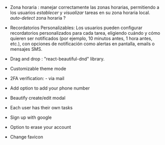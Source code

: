 - Zona horaria : manejar correctamente las zonas horarias, permitiendo a los usuarios _establecer_ y _visualizar_ tareas en su zona horaria local. _auto-detect_ zona horaria ?

- Recordatorios Personalizables: Los usuarios pueden configurar recordatorios personalizados para cada tarea, eligiendo cuándo y cómo quieren ser notificados (por ejemplo, 10 minutos antes, 1 hora antes, etc.), con opciones de notificación como alertas en pantalla, emails o mensajes SMS.

- Drag and drop : "react-beautiful-dnd" library.

- Customizable theme mode

- 2FA verification: - via mail

- Add option to add your phone number

- Beautify create/edit modal

- Each user has their own tasks

- Sign up with google

- Option to erase your account

- Change favicon
